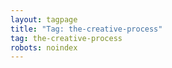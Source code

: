 ```yaml
---
layout: tagpage
title: "Tag: the-creative-process"
tag: the-creative-process
robots: noindex
---
```


